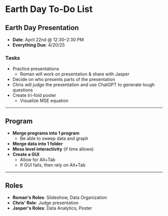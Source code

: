 # Earth Day To-Do List

## Earth Day Presentation
- **Date**: April 22nd @ 12:30–2:30 PM
- **Everything Due**: 4/20/25

### Tasks
- Practice presentations
  - Roman will work on presentation & share with Jasper
- Decide on who presents parts of the presentation
- Chris will judge the presentation and use ChatGPT to generate tough questions
- Create tri-fold poster
  - Visualize MSE equation

---

## Program
- **Merge programs into 1 program**
  - Be able to sweep data and graph
- **Merge data into 1 folder**
- **Mess level interactivity** (if time allows)
- **Create a GUI**
  - Allow for Alt+Tab
  - If GUI fails, then rely on Alt+Tab

---

## Roles
- **Roman's Roles**: Slideshow, Data Organization  
- **Chris' Role**: Judge presentation  
- **Jasper's Roles**: Data Analytics, Poster

